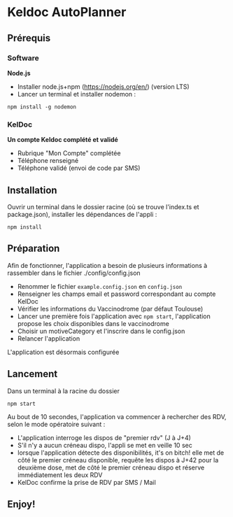 # Keldoc AutoPlanner

## Prérequis

### Software

**Node.js**

- Installer node.js+npm (https://nodejs.org/en/) (version LTS)
- Lancer un terminal et installer nodemon :

```
npm install -g nodemon
```

### KelDoc

**Un compte Keldoc complété et validé**

- Rubrique "Mon Compte" complétée
- Téléphone renseigné
- Téléphone validé (envoi de code par SMS)

## Installation

Ouvrir un terminal dans le dossier racine (où se trouve l'index.ts et package.json), installer les dépendances de l'appli : 

```
npm install
```

## Préparation
Afin de fonctionner, l'application a besoin de plusieurs informations à rassembler dans le fichier ./config/config.json

- Renommer le fichier `example.config.json` en `config.json`
- Renseigner les champs email et password correspondant au compte KelDoc
- Vérifier les informations du Vaccinodrome (par défaut Toulouse)
- Lancer une première fois l'application avec `npm start`, l'application propose les choix disponibles dans le vaccinodrome
- Choisir un motiveCategory et l'inscrire dans le config.json
- Relancer l'application

L'application est désormais configurée
## Lancement

Dans un terminal à la racine du dossier
```
npm start
```

Au bout de 10 secondes, l'application va commencer à rechercher des RDV, selon le mode opératoire suivant : 

- L'application interroge les dispos de "premier rdv" (J à J+4)
- S'il n'y a aucun créneau dispo, l'appli se met en veille 10 sec
- lorsque l'application détecte des disponibilités, it's on bitch! elle met de côté le premier créneau disponible, requête les dispos à J+42 pour la deuxième dose, met de côté le premier créneau dispo et réserve immédiatement les deux RDV
- KelDoc confirme la prise de RDV par SMS / Mail

## Enjoy!
